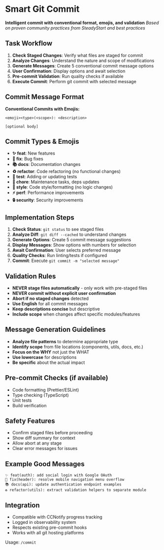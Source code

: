 # Smart Git Commit

**Intelligent commit with conventional format, emojis, and validation**
*Based on proven community practices from SteadyStart and best practices*

## Task Workflow
1. **Check Staged Changes**: Verify what files are staged for commit
2. **Analyze Changes**: Understand the nature and scope of modifications
3. **Generate Messages**: Create 5 conventional commit message options
4. **User Confirmation**: Display options and await selection
5. **Pre-commit Validation**: Run quality checks if available
6. **Execute Commit**: Perform git commit with selected message

## Commit Message Format
**Conventional Commits with Emojis:**
```
<emoji><type>(<scope>): <description>

[optional body]
```

## Commit Types & Emojis
- **✨ feat**: New features
- **🐛 fix**: Bug fixes  
- **📚 docs**: Documentation changes
- **♻️ refactor**: Code refactoring (no functional changes)
- **🧪 test**: Adding or updating tests
- **🔧 chore**: Maintenance tasks, deps updates
- **💄 style**: Code style/formatting (no logic changes)
- **⚡ perf**: Performance improvements
- **🔒 security**: Security improvements

## Implementation Steps
1. **Check Status**: `git status` to see staged files
2. **Analyze Diff**: `git diff --cached` to understand changes
3. **Generate Options**: Create 5 commit message suggestions
4. **Display Messages**: Show options with numbers for selection
5. **Await Confirmation**: User selects preferred message
6. **Quality Checks**: Run linting/tests if configured
7. **Commit**: Execute `git commit -m "selected message"`

## Validation Rules
- **NEVER stage files automatically** - only work with pre-staged files
- **NEVER commit without explicit user confirmation**
- **Abort if no staged changes** detected
- **Use English** for all commit messages
- **Keep descriptions concise** but descriptive
- **Include scope** when changes affect specific modules/features

## Message Generation Guidelines
- **Analyze file patterns** to determine appropriate type
- **Identify scope** from file locations (components, utils, docs, etc.)
- **Focus on the WHY** not just the WHAT
- **Use lowercase** for descriptions
- **Be specific** about the actual impact

## Pre-commit Checks (if available)
- Code formatting (Prettier/ESLint)
- Type checking (TypeScript)
- Unit tests
- Build verification

## Safety Features
- Confirm staged files before proceeding
- Show diff summary for context
- Allow abort at any stage
- Clear error messages for issues

## Example Good Messages
```
✨ feat(auth): add social login with Google OAuth
🐛 fix(header): resolve mobile navigation menu overflow
📚 docs(api): update authentication endpoint examples
♻️ refactor(utils): extract validation helpers to separate module
```

## Integration
- Compatible with CCNotify progress tracking
- Logged in observability system
- Respects existing pre-commit hooks
- Works with all git hosting platforms

Usage: `/commit`